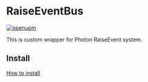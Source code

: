 # RaiseEventBus
[![openupm](https://img.shields.io/npm/v/com.uurha.betterphotoneventbus?label=openupm&registry_uri=https://package.openupm.com)](https://openupm.com/packages/com.uurha.betterphotoneventbus/)

This is custom wrapper for Photon RaiseEvent system.

## Install
[How to install](https://github.com/uurha/BetterPluginCollection/wiki/How-to-install)
